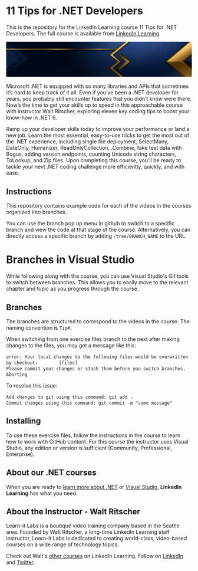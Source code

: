 # 11 Tips for .NET Developers
This is the repository for the LinkedIn Learning course 11 Tips for .NET Developers. The full course is available from [LinkedIn Learning][lil-course-url].

![banner](https://github.com/LearnItLabs/SiteAssets/blob/78fc8d3e6156de51b8c8cbff35e1e60e7b53b7b9/GitHubBanner.png)

Microsoft .NET is equipped with so many libraries and APIs that sometimes it’s hard to keep track of it all. Even if you’ve been a .NET developer for years, you probably still encounter features that you didn’t know were there. Now’s the time to get your skills up to speed in this approachable course with instructor Walt Ritscher, exploring eleven key coding tips to boost your know-how in .NET 6.

Ramp up your developer skills today to improve your performance or land a new job. Learn the most essential, easy-to-use tricks to get the most out of the .NET experience, including single file deployment, SelectMany, DateOnly, Humanizer, ReadOnlyCollection, .Combine, fake test data with Bogus, adding version endpoints, counting Unicode string characters, ToLookup, and Zip files. Upon completing this course, you’ll be ready to tackle your next .NET coding challenge more efficiently, quickly, and with ease.

## Instructions
This repository contains example code for each of the videos in the courses organized into branches. 

You can use the branch pop up menu in github to switch to a specific branch and view the code at that stage of the course. Alternatively, you can directly access a specific branch by adding `/tree/BRANCH_NAME` to the URL.

# Branches in Visual Studio
While following along with the course, you can use Visual Studio's Git tools to switch between branches. This allows you to easily move to the relevant chapter and topic as you progress through the course. 

## Branches
The branches are structured to correspond to the videos in the course. The naming convention is `Tip#`. 

When switching from one exercise files branch to the next after making changes to the files, you may get a message like this:

    error: Your local changes to the following files would be overwritten by checkout:        [files]
    Please commit your changes or stash them before you switch branches.
    Aborting

To resolve this issue:
	
    Add changes to git using this command: git add .
	Commit changes using this command: git commit -m "some message"

## Installing  
To use these exercise files, follow the instructions in the course to learn how to work with GitHub content.
For this course the instructor uses Visual Studio, any edition or version is sufficient (Community, Professional, Enterprise). 


## About our .NET courses
When you are ready to [learn more about .NET](https://www.linkedin.com/learning/search?entityType=COURSE&keywords=.net) or [Visual Studio](https://www.linkedin.com/learning/search?entityType=COURSE&keywords=visual%20studio), **LinkedIn Learning** has what you need. 

## About the Instructor - Walt Ritscher
Learn-it Labs is a boutique video training company based in the Seattle area. Founded by Walt Ritscher, a long-time LinkedIn Learning staff instructor, Learn-it Labs is dedicated to creating world-class, video-based courses on a wide range of technology topics.

Check out Walt's [other courses](https://www.linkedin.com/learning/instructors/walt-ritscher) on LinkedIn Learning.  Follow on [LinkedIn](https://www.linkedin.com/in/waltritscher/?trk=lil_course) and [Twitter](https://twitter.com/waltritscher). 


[lil-course-url]: https://www.linkedin.com/learning/
[lil-thumbnail-url]: https://cdn.lynda.com/course/2486135/2486135-1655838671011-16x9.jpg
